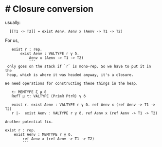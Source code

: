 # # Closure conversion  

usually:

```
  [[T1 -> T2]] = exist Aenv. Aenv x (Aenv -> T1 -> T2)

```
 For us, 
 ```
    exist r : rep.
        exist Aenv : VALTYPE r γ δ. 
            Aenv x (Aenv -> T1 -> T2)
            ```
  only goes on the stack if `r` is mono-rep. So we have to put it in the
  heap, which is where it was headed anyway, it's a closure.
  
We need operations for constructing these things in the heap.

    τ: MEMTYPE ζ μ δ
    RefT μ τ: VALTYPE (PrimR PtrR) γ δ

    exist r. exist Aenv : VALTYPE r γ δ. ref Aenv x (ref Aenv -> T1 -> T2)
    r |-  exist Aenv : VALTYPE r γ δ. ref Aenv x (ref Aenv -> T1 -> T2)

Another potential fix.

```
    exist r : rep.
        exist Aenv : MEMTYPE r γ δ. 
            ref Aenv x (ref Aenv -> T1 -> T2)
            ```
